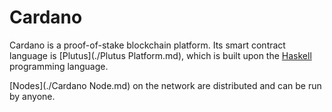 # Cardano
Cardano is a proof-of-stake blockchain platform. Its smart contract language is [Plutus](./Plutus Platform.md), which is built upon the [Haskell](./Haskell/Haskell.md) programming language.

[Nodes](./Cardano Node.md) on the network are distributed and can be run by anyone.